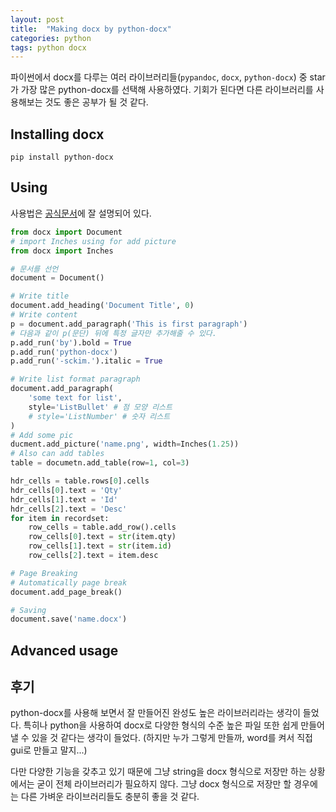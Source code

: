 ```yaml
---
layout: post
title:  "Making docx by python-docx"
categories: python
tags: python docx
---
```


파이썬에서 docx를 다루는 여러 라이브러리들(`pypandoc`, `docx`, `python-docx`) 중 star가 가장 많은 python-docx를 선택해 사용하였다. 기회가 된다면 다른 라이브러리를 사용해보는 것도 좋은 공부가 될 것 같다.

## Installing docx
`pip install python-docx`


## Using
사용법은 [공식문서](https://python-docx.readthedocs.io/en/latest/)에 잘 설명되어 있다. 

```python
from docx import Document
# import Inches using for add picture
from docx import Inches

# 문서를 선언
document = Document()

# Write title
document.add_heading('Document Title', 0)
# Write content
p = document.add_paragraph('This is first paragraph')
# 다음과 같이 p(문단) 뒤에 특정 글자만 추가해줄 수 있다.
p.add_run('by').bold = True
p.add_run('python-docx')
p.add_run('-sckim.').italic = True

# Write list format paragraph
document.add_paragraph(
	'some text for list',
	style='ListBullet' # 점 모양 리스트
	# style='ListNumber' # 숫자 리스트
)
# Add some pic
ducment.add_picture('name.png', width=Inches(1.25))
# Also can add tables
table = documetn.add_table(row=1, col=3)

hdr_cells = table.rows[0].cells
hdr_cells[0].text = 'Qty'
hdr_cells[1].text = 'Id'
hdr_cells[2].text = 'Desc'
for item in recordset:
    row_cells = table.add_row().cells
    row_cells[0].text = str(item.qty)
    row_cells[1].text = str(item.id)
    row_cells[2].text = item.desc

# Page Breaking
# Automatically page break
document.add_page_break()

# Saving
document.save('name.docx')
```

## Advanced usage

## 후기
python-docx를 사용해 보면서 잘 만들어진 완성도 높은 라이브러리라는 생각이 들었다. 특히나 python을 사용하여 docx로 다양한 형식의 수준 높은 파일 또한 쉽게 만들어 낼 수 있을 것 같다는 생각이 들었다. (하지만 누가 그렇게 만들까, word를 켜서 직접 gui로 만들고 말지...)

다만 다양한 기능을 갖추고 있기 때문에 그냥 string을 docx 형식으로 저장만 하는 상황에서는 굳이 전체 라이브러리가 필요하지 않다. 그냥 docx 형식으로 저장만 할 경우에는 다른 가벼운 라이브러리들도 충분히 좋을 것 같다. 
